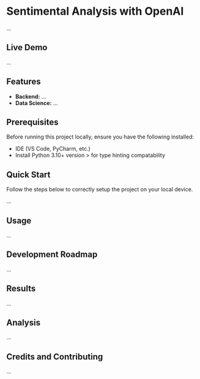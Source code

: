 # Sentimental Analysis with OpenAI

...

## Live Demo

...

## Features

* **Backend:** ...
* **Data Science:** ...

## Prerequisites

Before running this project locally, ensure you have the following installed:

* IDE (VS Code, PyCharm, etc.)
* Install Python 3.10+ version > for type hinting compatability

## Quick Start

Follow the steps below to correctly setup the project on your local device.

...

## Usage

...

## Development Roadmap

...

## Results

...

## Analysis

...

## Credits and Contributing

...